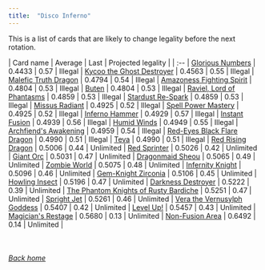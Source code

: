 ```yaml
---
title:  "Disco Inferno"
---
```


This is a list of cards that are likely to change legality before the next rotation.

| Card name | Average | Last | Projected legality |
| :-- |
[Glorious Numbers](https://db.ygoprodeck.com/card/?search=Glorious%20Numbers) | 0.4433 | 0.57 | Illegal |
[Kycoo the Ghost Destroyer](https://db.ygoprodeck.com/card/?search=Kycoo%20the%20Ghost%20Destroyer) | 0.4563 | 0.55 | Illegal |
[Malefic Truth Dragon](https://db.ygoprodeck.com/card/?search=Malefic%20Truth%20Dragon) | 0.4794 | 0.54 | Illegal |
[Amazoness Fighting Spirit](https://db.ygoprodeck.com/card/?search=Amazoness%20Fighting%20Spirit) | 0.4804 | 0.53 | Illegal |
[Buten](https://db.ygoprodeck.com/card/?search=Buten) | 0.4804 | 0.53 | Illegal |
[Raviel, Lord of Phantasms](https://db.ygoprodeck.com/card/?search=Raviel,%20Lord%20of%20Phantasms) | 0.4859 | 0.53 | Illegal |
[Stardust Re-Spark](https://db.ygoprodeck.com/card/?search=Stardust%20Re-Spark) | 0.4859 | 0.53 | Illegal |
[Missus Radiant](https://db.ygoprodeck.com/card/?search=Missus%20Radiant) | 0.4925 | 0.52 | Illegal |
[Spell Power Mastery](https://db.ygoprodeck.com/card/?search=Spell%20Power%20Mastery) | 0.4925 | 0.52 | Illegal |
[Inferno Hammer](https://db.ygoprodeck.com/card/?search=Inferno%20Hammer) | 0.4929 | 0.57 | Illegal |
[Instant Fusion](https://db.ygoprodeck.com/card/?search=Instant%20Fusion) | 0.4939 | 0.56 | Illegal |
[Humid Winds](https://db.ygoprodeck.com/card/?search=Humid%20Winds) | 0.4949 | 0.55 | Illegal |
[Archfiend's Awakening](https://db.ygoprodeck.com/card/?search=Archfiend's%20Awakening) | 0.4959 | 0.54 | Illegal |
[Red-Eyes Black Flare Dragon](https://db.ygoprodeck.com/card/?search=Red-Eyes%20Black%20Flare%20Dragon) | 0.4990 | 0.51 | Illegal |
[Teva](https://db.ygoprodeck.com/card/?search=Teva) | 0.4990 | 0.51 | Illegal |
[Red Rising Dragon](https://db.ygoprodeck.com/card/?search=Red%20Rising%20Dragon) | 0.5006 | 0.44 | Unlimited |
[Red Sprinter](https://db.ygoprodeck.com/card/?search=Red%20Sprinter) | 0.5026 | 0.42 | Unlimited |
[Giant Orc](https://db.ygoprodeck.com/card/?search=Giant%20Orc) | 0.5031 | 0.47 | Unlimited |
[Dragonmaid Sheou](https://db.ygoprodeck.com/card/?search=Dragonmaid%20Sheou) | 0.5065 | 0.49 | Unlimited |
[Zombie World](https://db.ygoprodeck.com/card/?search=Zombie%20World) | 0.5075 | 0.48 | Unlimited |
[Infernity Knight](https://db.ygoprodeck.com/card/?search=Infernity%20Knight) | 0.5096 | 0.46 | Unlimited |
[Gem-Knight Zirconia](https://db.ygoprodeck.com/card/?search=Gem-Knight%20Zirconia) | 0.5106 | 0.45 | Unlimited |
[Howling Insect](https://db.ygoprodeck.com/card/?search=Howling%20Insect) | 0.5196 | 0.47 | Unlimited |
[Darkness Destroyer](https://db.ygoprodeck.com/card/?search=Darkness%20Destroyer) | 0.5222 | 0.39 | Unlimited |
[The Phantom Knights of Rusty Bardiche](https://db.ygoprodeck.com/card/?search=The%20Phantom%20Knights%20of%20Rusty%20Bardiche) | 0.5251 | 0.47 | Unlimited |
[Spright Jet](https://db.ygoprodeck.com/card/?search=Spright%20Jet) | 0.5261 | 0.46 | Unlimited |
[Vera the Vernusylph Goddess](https://db.ygoprodeck.com/card/?search=Vera%20the%20Vernusylph%20Goddess) | 0.5407 | 0.42 | Unlimited |
[Level Up!](https://db.ygoprodeck.com/card/?search=Level%20Up!) | 0.5457 | 0.43 | Unlimited |
[Magician's Restage](https://db.ygoprodeck.com/card/?search=Magician's%20Restage) | 0.5680 | 0.13 | Unlimited |
[Non-Fusion Area](https://db.ygoprodeck.com/card/?search=Non-Fusion%20Area) | 0.6492 | 0.14 | Unlimited |

<br>

###### [Back home](index)